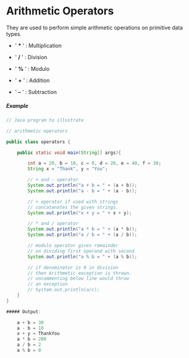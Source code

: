 # Arithmetic Operators

 They are used to perform simple arithmetic operations on primitive data types.

* ' __*__ ' : Multiplication

* ' __/__ ' : Division

* ' __%__ ' : Modulo

* ' __+__ ' : Addition

* ' __–__ ' : Subtraction


##### Example

```java
// Java program to illustrate 

// arithmetic operators 

public class operators { 

	public static void main(String[] args){

		int a = 20, b = 10, c = 0, d = 20, e = 40, f = 30; 
		String x = "Thank", y = "You"; 

		// + and - operator 
		System.out.println("a + b = " + (a + b)); 
		System.out.println("a - b = " + (a - b)); 

		// + operator if used with strings 
		// concatenates the given strings. 
		System.out.println("x + y = " + x + y); 

		// * and / operator 
		System.out.println("a * b = " + (a * b)); 
		System.out.println("a / b = " + (a / b)); 

		// modulo operator gives remainder 
		// on dividing first operand with second 
		System.out.println("a % b = " + (a % b)); 

		// if denominator is 0 in division 
		// then Arithmetic exception is thrown. 
		// uncommenting below line would throw 
		// an exception 
		// System.out.println(a/c); 
	} 
} 

##### Output:

	a + b = 30   
	a - b = 10   
	x + y = ThankYou   
	a * b = 200  
	a / b = 2  
	a % b = 0